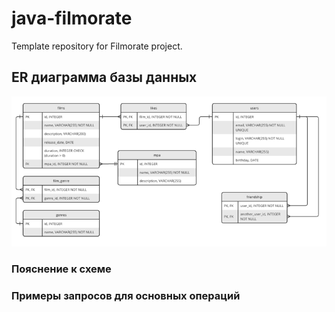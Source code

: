 # java-filmorate
Template repository for Filmorate project.

## **ER диаграмма базы данных**
![img.png](img.png)

### **Пояснение к схеме**


### **Примеры запросов для основных операций**

